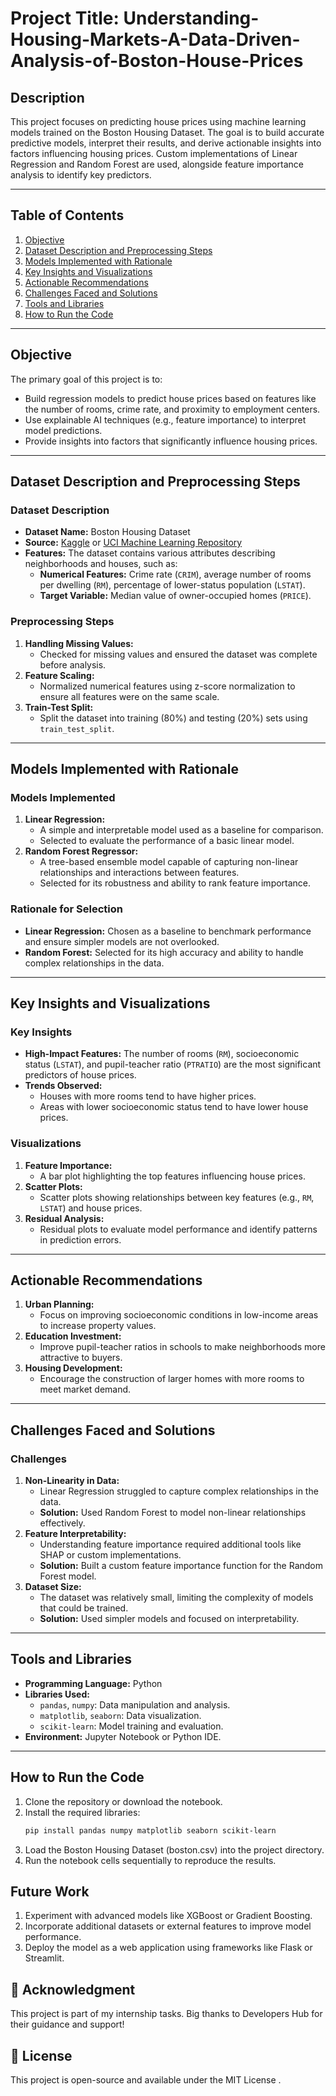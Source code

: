 
# Project Title: Understanding-Housing-Markets-A-Data-Driven-Analysis-of-Boston-House-Prices
## Description
This project focuses on predicting house prices using machine learning models trained on the Boston Housing Dataset. The goal is to build accurate predictive models, interpret their results, and derive actionable insights into factors influencing housing prices. Custom implementations of Linear Regression and Random Forest are used, alongside feature importance analysis to identify key predictors.

---

## Table of Contents
1. [Objective](#objective)
2. [Dataset Description and Preprocessing Steps](#dataset-description-and-preprocessing-steps)
3. [Models Implemented with Rationale](#models-implemented-with-rationale)
4. [Key Insights and Visualizations](#key-insights-and-visualizations)
5. [Actionable Recommendations](#actionable-recommendations)
6. [Challenges Faced and Solutions](#challenges-faced-and-solutions)
7. [Tools and Libraries](#tools-and-libraries)
8. [How to Run the Code](#how-to-run-the-code)

---

## Objective
The primary goal of this project is to:
- Build regression models to predict house prices based on features like the number of rooms, crime rate, and proximity to employment centers.
- Use explainable AI techniques (e.g., feature importance) to interpret model predictions.
- Provide insights into factors that significantly influence housing prices.

---

## Dataset Description and Preprocessing Steps

### Dataset Description
- **Dataset Name:** Boston Housing Dataset
- **Source:** [Kaggle](https://www.kaggle.com/datasets) or [UCI Machine Learning Repository](https://archive.ics.uci.edu/ml/datasets/Housing)
- **Features:** The dataset contains various attributes describing neighborhoods and houses, such as:
  - **Numerical Features:** Crime rate (`CRIM`), average number of rooms per dwelling (`RM`), percentage of lower-status population (`LSTAT`).
  - **Target Variable:** Median value of owner-occupied homes (`PRICE`).

### Preprocessing Steps
1. **Handling Missing Values:**
   - Checked for missing values and ensured the dataset was complete before analysis.
2. **Feature Scaling:**
   - Normalized numerical features using z-score normalization to ensure all features were on the same scale.
3. **Train-Test Split:**
   - Split the dataset into training (80%) and testing (20%) sets using `train_test_split`.

---

## Models Implemented with Rationale

### Models Implemented
1. **Linear Regression:**
   - A simple and interpretable model used as a baseline for comparison.
   - Selected to evaluate the performance of a basic linear model.
2. **Random Forest Regressor:**
   - A tree-based ensemble model capable of capturing non-linear relationships and interactions between features.
   - Selected for its robustness and ability to rank feature importance.

### Rationale for Selection
- **Linear Regression:** Chosen as a baseline to benchmark performance and ensure simpler models are not overlooked.
- **Random Forest:** Selected for its high accuracy and ability to handle complex relationships in the data.

---

## Key Insights and Visualizations

### Key Insights
- **High-Impact Features:** The number of rooms (`RM`), socioeconomic status (`LSTAT`), and pupil-teacher ratio (`PTRATIO`) are the most significant predictors of house prices.
- **Trends Observed:**
  - Houses with more rooms tend to have higher prices.
  - Areas with lower socioeconomic status tend to have lower house prices.

### Visualizations
1. **Feature Importance:**
   - A bar plot highlighting the top features influencing house prices.
2. **Scatter Plots:**
   - Scatter plots showing relationships between key features (e.g., `RM`, `LSTAT`) and house prices.
3. **Residual Analysis:**
   - Residual plots to evaluate model performance and identify patterns in prediction errors.

---

## Actionable Recommendations
1. **Urban Planning:**
   - Focus on improving socioeconomic conditions in low-income areas to increase property values.
2. **Education Investment:**
   - Improve pupil-teacher ratios in schools to make neighborhoods more attractive to buyers.
3. **Housing Development:**
   - Encourage the construction of larger homes with more rooms to meet market demand.

---

## Challenges Faced and Solutions

### Challenges
1. **Non-Linearity in Data:**
   - Linear Regression struggled to capture complex relationships in the data.
   - **Solution:** Used Random Forest to model non-linear relationships effectively.
2. **Feature Interpretability:**
   - Understanding feature importance required additional tools like SHAP or custom implementations.
   - **Solution:** Built a custom feature importance function for the Random Forest model.
3. **Dataset Size:**
   - The dataset was relatively small, limiting the complexity of models that could be trained.
   - **Solution:** Used simpler models and focused on interpretability.

---

## Tools and Libraries
- **Programming Language:** Python
- **Libraries Used:**
  - `pandas`, `numpy`: Data manipulation and analysis.
  - `matplotlib`, `seaborn`: Data visualization.
  - `scikit-learn`: Model training and evaluation.
- **Environment:** Jupyter Notebook or Python IDE.

---

## How to Run the Code
1. Clone the repository or download the notebook.
2. Install the required libraries:
   ```bash
   pip install pandas numpy matplotlib seaborn scikit-learn

3. Load the Boston Housing Dataset (boston.csv) into the project directory.
4. Run the notebook cells sequentially to reproduce the results.

## Future Work
1. Experiment with advanced models like XGBoost or Gradient Boosting.
2. Incorporate additional datasets or external features to improve model performance.
3. Deploy the model as a web application using frameworks like Flask or Streamlit.
## 🤝 Acknowledgment
This project is part of my internship tasks.
Big thanks to Developers Hub for their guidance and support!

## 📜 License
This project is open-source and available under the MIT License .
